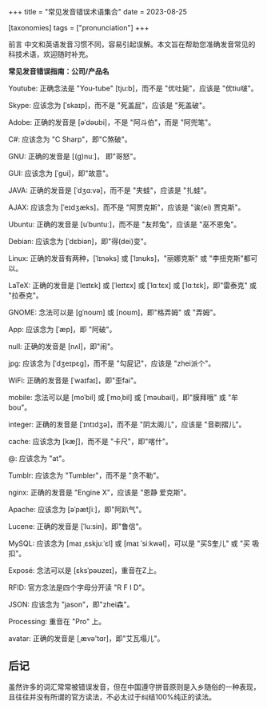 +++
title = "常见发音错误术语集合"
date = 2023-08-25

[taxonomies]
tags = ["pronunciation"]
+++

前言 中文和英语发音习惯不同，容易引起误解。本文旨在帮助您准确发音常见的科技术语，欢迎随时补充。

<!-- more -->

**常见发音错误指南：公司/产品名**

Youtube: 正确念法是 "You-tube" [tju:b]，而不是 "优吐毙"，应该是 "优tiu啵"。

Skype: 应该念为 [ˈskaɪp]，而不是 "死盖屁"，应该是 "死盖破"。

Adobe: 正确的发音是 [əˈdəʊbi]，不是 "阿斗伯"，而是 "阿兜笔"。

C#: 应该念为 "C Sharp"，即"C煞破"。

GNU: 正确的发音是 [(g)nuː]， 即"哥怒"。

GUI: 应该念为 [ˈɡui]，即"故意"。

JAVA: 正确的发音是 [ˈdʒɑːvə]，而不是 "夹蛙"，应该是 "扎蛙"。

AJAX: 应该念为 [ˈeɪdʒæks]，而不是 "阿贾克斯"，应该是 "诶(ei)  贾克斯"。

Ubuntu: 正确的发音是 [uˈbuntuː]，而不是 "友邦兔"，应该是 "巫不恩兔"。

Debian: 应该念为 [ˈdɛbiən]，即"得(dei)变"。

Linux: 正确的发音有两种，[ˈlɪnəks] 或 [ˈlɪnʊks]，"丽娜克斯" 或 "李扭克斯"都可以。

LaTeX: 正确的发音是 [ˈleɪtɛk] 或 [ˈleɪtɛx] 或 [ˈlɑːtɛx] 或 [ˈlɑːtɛk]，即"雷泰克" 或 "拉泰克"。

GNOME: 念法可以是 [ɡˈnoʊm] 或 [noʊm]，即"格弄姆" 或 "弄姆"。

App: 应该念为 [ˈæp]，即 "阿破"。

null: 正确的发音是 [nʌl]，即"闹"。

jpg: 应该念为 [ˈdʒeɪpɛɡ]，而不是 "勾屁记"，应该是 "zhei派个"。

WiFi: 正确的发音是 [ˈwaɪfaɪ]，即"歪fai"。

mobile: 念法可以是 [moˈbil] 或 [ˈmoˌbil] 或 [ˈməubail]，即"膜拜哦" 或 "牟bou"。

integer: 正确的发音是 [ˈɪntɪdʒə]，而不是 "阴太阁儿"，应该是 "音剃摺儿"。

cache: 应该念为 [kæʃ]，而不是 "卡尺"，即"喀什"。

@: 应该念为 "at"。

Tumblr: 应该念为 "Tumbler"，而不是 "贪不勒"。

nginx: 正确的发音是 "Engine X"，应该是 "恩静 爱克斯"。

Apache: 应该念为 [əˈpætʃiː]，即"阿趴气"。

Lucene: 正确的发音是 [ˈluːsin]，即"鲁信"。

MySQL: 应该念为 [maɪ ˌɛskjuːˈɛl] 或 [maɪ ˈsiːkwəl]，可以是 "买S奎儿" 或 "买  吸扣"。

Exposé: 念法可以是 [ɛksˈpəʊzeɪ]，重音在Z上。

RFID: 官方念法是四个字母分开读 "R F I D"。

JSON: 应该念为 "jason"，即"zhei森"。

Processing: 重音在 "Pro" 上。

avatar: 正确的发音是 [ˌævə'tɑr]，即"艾瓦塌儿"。

## 后记
虽然许多的词汇常常被错误发音，但在中国遵守拼音原则是入乡随俗的一种表现，且往往并没有所谓的官方读法，不必太过于纠结100%纯正的读法。